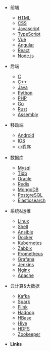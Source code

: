 * 前端
  * [HTML](pages/Frontend/Html/Index.md)
  * [CSS](pages/Frontend/Css/Index.md)
  * [Javascript](pages/Frontend/Javascript/Index.md)
  * [TypeScript](pages/Frontend/TypeScript/Index.md)
  * [Vue](pages/Frontend/Vue/Index.md)
  * [Angular](pages/Frontend/Angular/Index.md)
  * [React](pages/Frontend/React/Index.md)
  * [Node.js](pages/Frontend/NodeJs/Index.md)



* 后端
  * [C](pages/Backend/C/Index.md)
  * [C++](pages/Backend/C++/Index.md)
  * [Java](pages/Backend/Java/Index.md)
  * [Python](pages/Backend/Python/Index.md)
  * [PHP](pages/Backend/PHP/Index.md)
  * [Go](pages/Backend/Go/Index.md)
  * [Rust](pages/Backend/Rust/Index.md)
  * [Assembly](pages/Backend/Assembly/Index.md)



* 移动端
  * [Android](pages/Mobile/Android/Index.md)
  * [IOS](pages/Mobile/IOS/Index.md)
  * [小程序](pages/Mobile/小程序/Index.md)



* 数据库
  * [Mysql](pages/Database/Mysql/Index.md)
  * [Tidb](pages/Database/Tidb/Index.md)
  * [Oracle](pages/Database/Oracle/Index.md)
  * [Redis](pages/Database/Redis/Index.md)
  * [MongoDB](pages/Database/MongoDB/Index.md)
  * [PostgreSQL](pages/Database/PostgreSQL/Index.md)
  * [Elasticsearch](pages/Database/Elasticsearch/Index.md)




* 系统&运维
  * [Linux](pages/Ops/Linux/Index.md)
  * [Shell](pages/Ops/Shell/Index.md)
  * [Ansible](pages/Ops/Ansible/Index.md)
  * [Docker](pages/Ops/Docker/Index.md)
  * [Kubernetes](pages/Ops/Kubernetes/Index.md)
  * [Zabbix](pages/Ops/Zabbix/Index.md)
  * [Prometheus](pages/Ops/Prometheus/Index.md)
  * [Grafana](pages/Ops/Grafana/Index.md)
  * [Jenkins](pages/Ops/Jenkins/Index.md)
  * [Nginx](pages/Ops/Nginx/Index.md)
  * [Apache](pages/Ops/Apache/Index.md)



* 云计算&大数据
  * [Kafka](pages/Bigdata/Kafka/Index.md)
  * [Spark](pages/Bigdata/Spark/Index.md)
  * [Flink](pages/Bigdata/Flink/Index.md)
  * [Hadoop](pages/Bigdata/Hadoop/Index.md)
  * [HBase](pages/Bigdata/HBase/Index.md)
  * [Hive](pages/Bigdata/Hive/Index.md)
  * [HDFS](pages/Bigdata/HDFS/Index.md)
  * [Zookeeper](pages/Bigdata/Zookeeper/Index.md)








- **Links**

